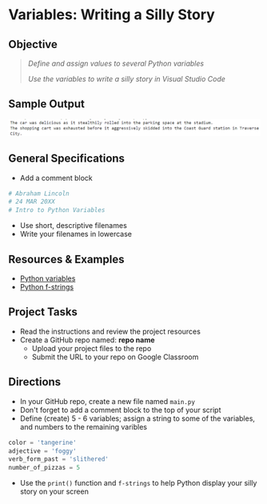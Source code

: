 
# Variables: Writing a Silly Story

## Objective

> *Define and assign values to several Python variables*
>
> *Use the variables to write a silly story in Visual Studio Code*


## Sample Output

![Silly story output](silly-story-output.png)

## General Specifications

- Add a comment block 
```python
# Abraham Lincoln
# 24 MAR 20XX
# Intro to Python Variables
```
- Use short, descriptive filenames
- Write your filenames in lowercase

## Resources & Examples

- [Python variables](https://www.programiz.com/python-programming/variables-constants-literals)
- [Python f-strings](https://www.w3schools.com/python/trypython.asp?filename=demo_fstring_placeholder)

## Project Tasks

- Read the instructions and review the project resources
- Create a GitHub repo named: **repo name**
    - Upload your project files to the repo
    - Submit the URL to your repo on Google Classroom
 
## Directions

- In your GitHub repo, create a new file named `main.py`
- Don't forget to add a comment block to the top of your script
- Define (create) 5 - 6 variables; assign a string to some of the variables, and numbers to the remaining varibles
```python
color = 'tangerine'
adjective = 'foggy'
verb_form_past = 'slithered'
number_of_pizzas = 5
```
-  Use the `print()` function and `f-strings` to help Python display your silly story on your screen
